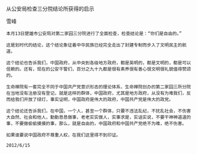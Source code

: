 从公安局检查三分院结论所获得的启示

雪峰


    本月13日楚雄市公安局对第二家园三分院进行了全面检查，检查结论是：“你们是自由的。”

    这是划时代的结论，这个结论象征着中华民族已经完全走出了封建专制而步入了文明民主的航道。

    这个结论也告诉我们，中国政府，从中央到各级地方政府，都是英明的，都是文明的，都是可以信赖的。还有，现在的公安干警们，百分之九十九都是很有素养很有善心很文明很礼貌值得赞颂的。

    生命禅院有一套完全不同于中国共产党意识形态的理论体系，生命禅院创办的第二家园三所分院在当地没有注册没有登记，就是这样的群体，中国政府，尤其是地方政府，从没有为难我们，反而给我们开放了绿灯，事实证明，中国政府是伟大的政府，中国共产党是伟大的政党。

    这个结论还告诉我们，在中国，一个人，甚至一个群体，只要不违法乱纪，不扰乱社会，不伤害大自然、社会和他人，勤勤恳恳做事，老老实实做人，实事求是，实话实说，不要干神神道道的事，不要做偷偷摸摸的事，那么，就是自由的，中国政府和中国共产党绝不为难，绝不伤害。

    如果谁要说中国政府不尊重人权，在我们这里得不到印证。

    2012/6/15



